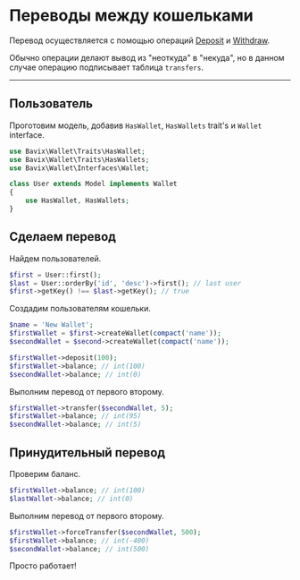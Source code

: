 # Переводы между кошельками

Перевод осуществляется с помощью операций 
[Deposit](deposit) и 
[Withdraw](withdraw).

Обычно операции делают вывод из "неоткуда" в "некуда",
но в данном случае операцию подписывает таблица `transfers`.

---

## Пользователь

Проготовим модель, добавив `HasWallet`, `HasWallets` trait's и `Wallet` interface.

```php
use Bavix\Wallet\Traits\HasWallet;
use Bavix\Wallet\Traits\HasWallets;
use Bavix\Wallet\Interfaces\Wallet;

class User extends Model implements Wallet
{
    use HasWallet, HasWallets;
}
```

## Сделаем перевод

Найдем пользователей.

```php
$first = User::first(); 
$last = User::orderBy('id', 'desc')->first(); // last user
$first->getKey() !== $last->getKey(); // true
```

Создадим пользователям кошельки.
```php
$name = 'New Wallet';
$firstWallet = $first->createWallet(compact('name'));
$secondWallet = $second->createWallet(compact('name'));

$firstWallet->deposit(100);
$firstWallet->balance; // int(100)
$secondWallet->balance; // int(0)
```

Выполним перевод от первого второму.

```php
$firstWallet->transfer($secondWallet, 5); 
$firstWallet->balance; // int(95)
$secondWallet->balance; // int(5)
```

## Принудительный перевод

Проверим баланс.

```php
$firstWallet->balance; // int(100)
$lastWallet->balance; // int(0)
```

Выполним перевод от первого второму.

```php
$firstWallet->forceTransfer($secondWallet, 500); 
$firstWallet->balance; // int(-400)
$secondWallet->balance; // int(500)
```

Просто работает!
